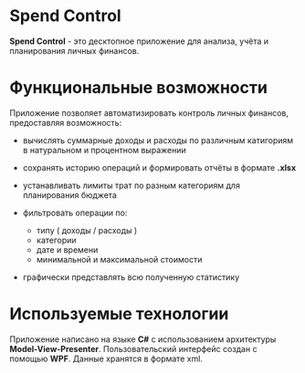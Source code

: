 # Spend Control

**Spend Control** - это десктопное приложение для анализа, учёта и планирования личных финансов.

# Функциональные возможности

Приложение позволяет автоматизировать контроль личных финансов, предоставляя возможность:

- вычислять суммарные доходы и расходы по различным катигориям в натуральном и процентном выражении

- сохранять историю операций и формировать отчёты в формате **.xlsx**

- устанавливать лимиты трат по разным категориям для планирования бюджета

- фильтровать операции по:
   - типу ( доходы / расходы )
   - категории
   - дате и времени 
   - минимальной и максимальной стоимости
   

- графически представлять всю полученную статистику

# Используемые технологии

Приложение написано на языке **C#** с использованием архитектуры **Model-View-Presenter**. Пользовательский интерфейс создан с помощью **WPF**. Данные хранятся в формате xml.